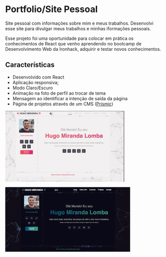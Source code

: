 # Portfolio/Site Pessoal

Site pessoal com informações sobre mim e meus trabalhos.
Desenvolvi esse site para divulgar meus trabalhos e minhas iformações pessoais.

Esse projeto foi uma oportunidade para colocar em prática os conhecimentos de React que venho aprendendo no bootcamp de Desenvolvimento Web da Ironhack, adquirir e testar novos conhecimentos.

## Características

- Desenvolvido com React
- Aplicação responsiva;
- Modo Claro/Escuro
- Animação na foto de perfil ao trocar de tema
- Mensagem ao identificar a intenção de saída da página
- Página de projetos através de um CMS ([Prismic](https://prismic.io/))

![](./src/img/demo1.gif)

![](./src/img/demo.gif)
